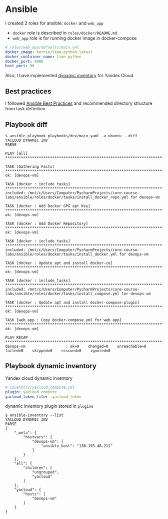 # Ansible

I created 2 roles for ansible: `docker` and `web_app`

- `docker` role is described in `roles/docker/README.md`
- `web_app` role is for running docker image in docker-compose

```yaml
# roles/web_app/defaults/main.yml
docker_image: kernie/time-python:latest
docker_container_name: time_python
docker_port: 8000
host_port: 80
```

Also, I have implemented [dynamic inventory](https://github.com/rodion-goritskov/yacloud_compute) for Yandex Cloud.

## Best practices

I followed [Ansible Best Practices](https://docs.ansible.com/ansible/latest/tips_tricks/ansible_tips_tricks.html)
and recommended directory structure from task definition.

## Playbook diff

```shell
$ ansible-playbook playbooks/dev/main.yaml -u ubuntu --diff
YACLOUD DYNAMIC INV
PARSE

PLAY [all] *************************************************************************************************************************************************************************************************************************

TASK [Gathering Facts] *************************************************************************************************************************************************************************************************************
ok: [devops-vm]

TASK [docker : include_tasks] ******************************************************************************************************************************************************************************************************
included: /mnt/c/Users/Computer/PycharmProjects/core-course-labs/ansible/roles/docker/tasks/install_docker_repo.yml for devops-vm

TASK [docker : Add Docker GPG apt Key] *********************************************************************************************************************************************************************************************
ok: [devops-vm]

TASK [docker : Add Docker Repository] **********************************************************************************************************************************************************************************************
ok: [devops-vm]

TASK [docker : include_tasks] ******************************************************************************************************************************************************************************************************
included: /mnt/c/Users/Computer/PycharmProjects/core-course-labs/ansible/roles/docker/tasks/install_docker.yml for devops-vm

TASK [docker : Update apt and install docker-ce] ***********************************************************************************************************************************************************************************
ok: [devops-vm]

TASK [docker : include_tasks] ******************************************************************************************************************************************************************************************************
included: /mnt/c/Users/Computer/PycharmProjects/core-course-labs/ansible/roles/docker/tasks/install_compose.yml for devops-vm

TASK [docker : Update apt and install docker-compose-plugin] ***********************************************************************************************************************************************************************
ok: [devops-vm]

TASK [web_app : Copy docker-compose.yml for web app] *******************************************************************************************************************************************************************************
ok: [devops-vm]

PLAY RECAP *************************************************************************************************************************************************************************************************************************
devops-vm                  : ok=9    changed=0    unreachable=0    failed=0    skipped=0    rescued=0    ignored=0
```

## Playbook dynamic inventory

Yandex cloud dynamic inventory

```yaml
# inventory/yacloud_compute.yml
plugin: yacloud_compute
yacloud_token_file: .yacloud_token
```

dynamic inventory plugin stored in `plugins`

```shell
$ ansible-inventory --list
YACLOUD DYNAMIC INV
PARSE
{
    "_meta": {
        "hostvars": {
            "devops-vm": {
                "ansible_host": "130.193.48.211"
            }
        }
    },
    "all": {
        "children": [
            "ungrouped",
            "yacloud"
        ]
    },
    "yacloud": {
        "hosts": [
            "devops-vm"
        ]
    }
}
```